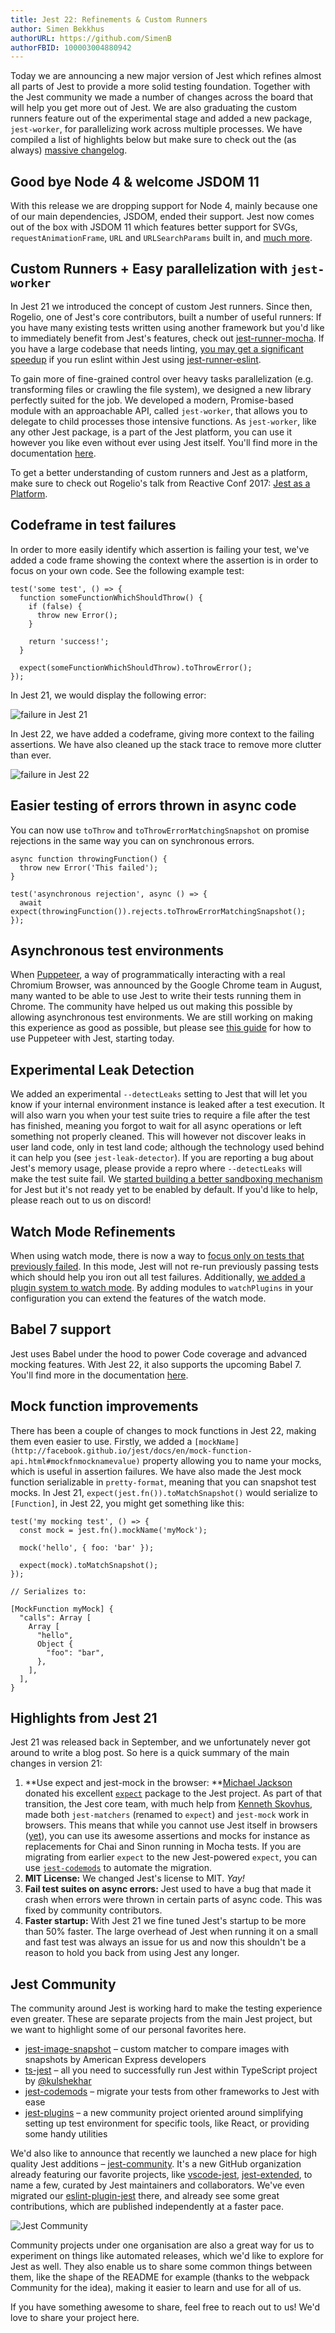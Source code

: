 ```yaml
---
title: Jest 22: Refinements & Custom Runners
author: Simen Bekkhus
authorURL: https://github.com/SimenB
authorFBID: 100003004880942
---
```


Today we are announcing a new major version of Jest which refines almost all
parts of Jest to provide a more solid testing foundation. Together with the Jest
community we made a number of changes across the board that will help you get
more out of Jest. We are also graduating the custom runners feature out of the
experimental stage and added a new package, `jest-worker`, for parallelizing
work across multiple processes. We have compiled a list of highlights below but
make sure to check out the (as always)
[massive changelog](https://github.com/facebook/jest/blob/master/CHANGELOG.md).

## Good bye Node 4 & welcome JSDOM 11

With this release we are dropping support for Node 4, mainly because one of our
main dependencies, JSDOM, ended their support. Jest now comes out of the box
with JSDOM 11 which features better support for SVGs, `requestAnimationFrame`,
`URL` and `URLSearchParams` built in, and
[much more](https://github.com/tmpvar/jsdom/blob/master/Changelog.md).

## Custom Runners + Easy parallelization with `jest-worker`

In Jest 21 we introduced the concept of custom Jest runners. Since then,
Rogelio, one of Jest's core contributors, built a number of useful runners: If
you have many existing tests written using another framework but you'd like to
immediately benefit from Jest's features, check out
[jest-runner-mocha](https://yarnpkg.com/en/package/jest-runner-mocha). If you
have a large codebase that needs linting,
[you may get a significant speedup](https://twitter.com/lencioni/status/907398856756695040)
if you run eslint within Jest using
[jest-runner-eslint](https://yarnpkg.com/en/package/jest-runner-eslint).

To gain more of fine-grained control over heavy tasks parallelization (e.g.
transforming files or crawling the file system), we designed a new library
perfectly suited for the job. We developed a modern, Promise-based module with
an approachable API, called `jest-worker`, that allows you to delegate to child
processes those intensive functions. As `jest-worker`, like any other Jest
package, is a part of the Jest platform, you can use it however you like even
without ever using Jest itself. You'll find more in the documentation
[here](https://yarnpkg.com/en/package/jest-worker).

To get a better understanding of custom runners and Jest as a platform, make
sure to check out Rogelio's talk from Reactive Conf 2017:
[Jest as a Platform](https://www.youtube.com/watch?v=NtjyeojAOBs).

## Codeframe in test failures

In order to more easily identify which assertion is failing your test, we've
added a code frame showing the context where the assertion is in order to focus
on your own code. See the following example test:

```
test('some test', () => {
  function someFunctionWhichShouldThrow() {
    if (false) {
      throw new Error();
    }

    return 'success!';
  }

  expect(someFunctionWhichShouldThrow).toThrowError();
});
```

In Jest 21, we would display the following error:

![failure in Jest 21](/jest/img/blog/22-failure-21.png)

In Jest 22, we have added a codeframe, giving more context to the failing
assertions. We have also cleaned up the stack trace to remove more clutter than
ever.

![failure in Jest 22](/jest/img/blog/22-failure-22.png)

## Easier testing of errors thrown in async code

You can now use `toThrow` and `toThrowErrorMatchingSnapshot` on promise
rejections in the same way you can on synchronous errors.

```
async function throwingFunction() {
  throw new Error('This failed');
}

test('asynchronous rejection', async () => {
  await expect(throwingFunction()).rejects.toThrowErrorMatchingSnapshot();
});
```

## Asynchronous test environments

When [Puppeteer](https://github.com/GoogleChrome/puppeteer/), a way of
programmatically interacting with a real Chromium Browser, was announced by the
Google Chrome team in August, many wanted to be able to use Jest to write their
tests running them in Chrome. The community have helped us out making this
possible by allowing asynchronous test environments. We are still working on
making this experience as good as possible, but please see
[this guide](http://facebook.github.io/jest/docs/en/puppeteer.html) for how to
use Puppeteer with Jest, starting today.

## Experimental Leak Detection

We added an experimental `--detectLeaks` setting to Jest that will let you know
if your internal environment instance is leaked after a test execution. It will
also warn you when your test suite tries to require a file after the test has
finished, meaning you forgot to wait for all async operations or left something
not properly cleaned. This will however not discover leaks in user land code,
only in test land code; although the technology used behind it can help you (see
`jest-leak-detector`). If you are reporting a bug about Jest's memory usage,
please provide a repro where `--detectLeaks` will make the test suite fail. We
[started building a better sandboxing mechanism](https://github.com/facebook/jest/pull/4970)
for Jest but it's not ready yet to be enabled by default. If you'd like to help,
please reach out to us on discord!

## Watch Mode Refinements

When using watch mode, there is now a way to
[focus only on tests that previously failed](https://github.com/facebook/jest/pull/4886).
In this mode, Jest will not re-run previously passing tests which should help
you iron out all test failures. Additionally,
[we added a plugin system to watch mode](https://github.com/facebook/jest/pull/4841).
By adding modules to `watchPlugins` in your configuration you can extend the
features of the watch mode.

## Babel 7 support

Jest uses Babel under the hood to power Code coverage and advanced mocking
features. With Jest 22, it also supports the upcoming Babel 7. You'll find more
in the documentation
[here](http://facebook.github.io/jest/docs/en/getting-started.html#using-babel).

## Mock function improvements

There has been a couple of changes to mock functions in Jest 22, making them
even easier to use. Firstly, we added a
`[mockName](http://facebook.github.io/jest/docs/en/mock-function-api.html#mockfnmocknamevalue)`
property allowing you to name your mocks, which is useful in assertion failures.
We have also made the Jest mock function serializable in `pretty-format`,
meaning that you can snapshot test mocks. In Jest 21,
`expect(jest.fn()).toMatchSnapshot()` would serialize to `[Function]`, in Jest
22, you might get something like this:

```
test('my mocking test', () => {
  const mock = jest.fn().mockName('myMock');

  mock('hello', { foo: 'bar' });

  expect(mock).toMatchSnapshot();
});

// Serializes to:

[MockFunction myMock] {
  "calls": Array [
    Array [
      "hello",
      Object {
        "foo": "bar",
      },
    ],
  ],
}
```

## Highlights from Jest 21

Jest 21 was released back in September, and we unfortunately never got around to
write a blog post. So here is a quick summary of the main changes in version 21:

1. **Use expect and jest-mock in the browser:
   **[Michael Jackson](https://github.com/mjackson) donated his excellent
   [`expect`](https://github.com/mjackson/expect) package to the Jest project.
   As part of that transition, the Jest core team, with much help from
   [Kenneth Skovhus](https://github.com/skovhus/), made both `jest-matchers`
   (renamed to `expect`) and `jest-mock` work in browsers. This means that while
   you cannot use Jest itself in browsers
   ([yet](https://github.com/facebook/jest/issues/848)), you can use its awesome
   assertions and mocks for instance as replacements for Chai and Sinon running
   in Mocha tests. If you are migrating from earlier `expect` to the new
   Jest-powered `expect`, you can use
   [`jest-codemods`](https://github.com/skovhus/jest-codemods/) to automate the
   migration.
2. **MIT License:** We changed Jest's license to MIT. _Yay!_
3. **Fail test suites on async errors:** Jest used to have a bug that made it
   crash when errors were thrown in certain parts of async code. This was fixed
   by community contributors.
4. **Faster startup:** With Jest 21 we fine tuned Jest's startup to be more than
   50% faster. The large overhead of Jest when running it on a small and fast
   test was always an issue for us and now this shouldn't be a reason to hold
   you back from using Jest any longer.

## Jest Community

The community around Jest is working hard to make the testing experience even
greater. These are separate projects from the main Jest project, but we want to
highlight some of our personal favorites here.

* [jest-image-snapshot](https://github.com/americanexpress/jest-image-snapshot)
  – custom matcher to compare images with snapshots by American Express
  developers
* [ts-jest](https://github.com/kulshekhar/ts-jest) – all you need to
  successfully run Jest within TypeScript project by
  [@kulshekhar](https://github.com/kulshekhar/ts-jest)
* [jest-codemods](https://github.com/skovhus/jest-codemods/) – migrate your
  tests from other frameworks to Jest with ease
* [jest-plugins](https://github.com/negativetwelve/jest-plugins) – a new
  community project oriented around simplifying setting up test environment for
  specific tools, like React, or providing some handy utilities

We'd also like to announce that recently we launched a new place for high
quality Jest additions – [jest-community](https://github.com/jest-community).
It's a new GitHub organization already featuring our favorite projects, like
[vscode-jest](https://github.com/jest-community/vscode-jest),
[jest-extended](https://github.com/jest-community/jest-extended), to name a few,
curated by Jest maintainers and collaborators. We've even migrated our
[eslint-plugin-jest](https://github.com/jest-community/eslint-plugin-jest)
there, and already see some great contributions, which are published
independently at a faster pace.

![Jest Community](/jest/img/blog/22-community.png)

Community projects under one organisation are also a great way for us to
experiment on things like automated releases, which we'd like to explore for
Jest as well. They also enable us to share some common things between them, like
the shape of the README for example (thanks to the webpack Community for the
idea), making it easier to learn and use for all of us.

If you have something awesome to share, feel free to reach out to us! We'd love
to share your project here.
